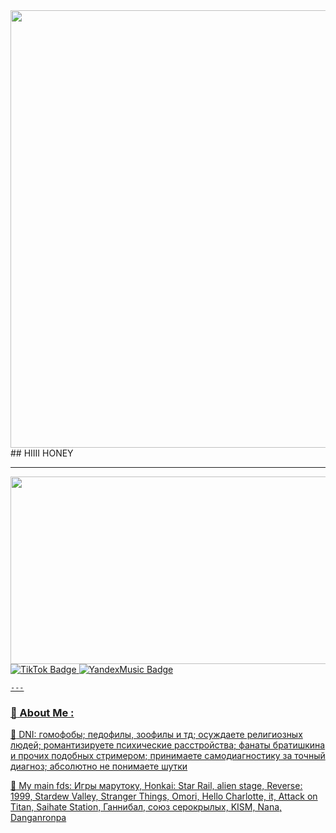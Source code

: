 <div id="header" align="center">
  <img src="https://github.com/user-attachments/assets/81480306-df86-49d7-9ec0-82b376e0d305" width="700"/>
</div>
## HIIII HONEY

---

<div align="center">
  <img src="https://media0.giphy.com/media/v1.Y2lkPTc5MGI3NjExY3hvZG1jcHU0OGM2NmZqcWJub3d6aHJmdW1iZWRjNjQ0azd6eGw4bSZlcD12MV9pbnRlcm5hbF9naWZfYnlfaWQmY3Q9Zw/bGl8yMNLsU7ao/giphy.gif" width="600" height="300"/>
</div>

  <a href="https://www.tiktok.com/@fayfimizzz?_t=ZS-8zTphKC4V0v&_r=1">
    <img src="https://img.shields.io/badge/TikTok-black?style=for-the-badge&logo=TikTok&logoColor=white" alt="TikTok Badge"/>
  </a>
  <a href="https://music.yandex.ru/users/magaox/playlists/1024?utm_medium=copy_link">
    <img src="https://img.shields.io/badge/YandexMusic-yellow?style=for-the-badge&logo=YandexMusic&logoColor=white" alt="YandexMusic Badge"/>

    ---

   ### :crocodile: About Me :
:candy: DNI:
гомофобы; педофилы, зоофилы и тд; осуждаете религиозных людей; романтизируете психические расстройства; фанаты братишкина и прочих подобных стримером; принимаете самодиагностику за точный диагноз; абсолютно не понимаете шутки

:tea: My main fds:
Игры марутоку, Honkai: Star Rail, alien stage, Reverse: 1999, Stardew Valley, Stranger Things, Omori, Hello Charlotte, it, Attack on Titan, Saihate Station, Ганнибал, союз серокрылых, KISM, Nana, Danganronpa
